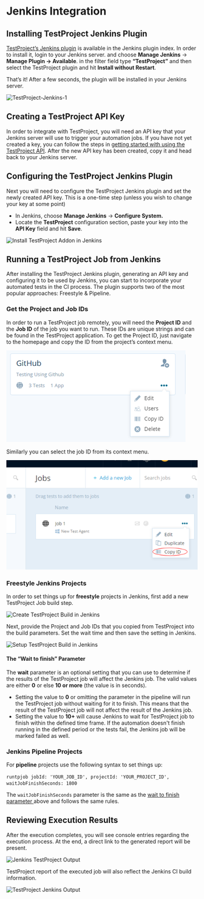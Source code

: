 # Jenkins Integration

## Installing TestProject Jenkins Plugin

[TestProject’s Jenkins plugin](https://plugins.jenkins.io/testproject) is available in the Jenkins plugin index. In order to install it, login to your Jenkins server. and choose **Manage Jenkins** → **Manage Plugin → Available**. in the filter field type **“TestProject”** and then select the TestProject plugin and hit **Install without Restart**.

That’s it! After a few seconds, the plugin will be installed in your Jenkins server.

![TestProject-Jenkins-1](https://blog.testproject.io/wp-content/uploads/2019/02/Installing-Jenkins-Plugin-1.gif)

## Creating a TestProject API Key

In order to integrate with TestProject, you will need an API key that your Jenkins server will use to trigger your automation jobs.  If you have not yet created a key, you can follow the steps in [getting started with using the TestProject API](../api/getting-started-with-using-the-testproject-api.md). After the new API key has been created, copy it and head back to your Jenkins server.

## Configuring the TestProject Jenkins Plugin

Next you will need to configure the TestProject Jenkins plugin and set the newly created API key. This is a one-time step \(unless you wish to change your key at some point\)

* In Jenkins, choose **Manage Jenkins** → **Configure System.**
* Locate the **TestProject** configuration section, paste your key into the **API Key** field and hit **Save**.

![Install TestProject Addon in Jenkins](https://blog.testproject.io/wp-content/uploads/2019/02/SetAPIKey-Process.gif)

## Running a TestProject Job from Jenkins

After installing the TestProject Jenkins plugin, generating an API key and configuring it to be used by Jenkins, you can start to incorporate your automated tests in the CI process. The plugin supports two of the most popular approaches: Freestyle & Pipeline.

### Get the Project and Job IDs

In order to run a TestProject job remotely, you will need the **Project ID** and the **Job ID** of the job you want to run. These IDs are unique strings and can be found in the TestProject application. To get the Project ID, just navigate to the homepage and copy the ID from the project’s context menu. 

![Project ID](../.gitbook/assets/image%20%28219%29.png)



Similarly you can select the job ID from its context menu.

![Job ID](../.gitbook/assets/image%20%28145%29.png)

### Freestyle Jenkins Projects

In order to set things up for **freestyle** projects in Jenkins, first add a new TestProject Job build step.

![Create TestProject Build in Jenkins](https://blog.testproject.io/wp-content/uploads/2019/02/AddBuildStep.png)

Next, provide the Project and Job IDs that you copied from TestProject into the build parameters. Set the wait time and then save the setting in Jenkins.

![Setup TestProject Build in Jenkins](https://blog.testproject.io/wp-content/uploads/2019/02/SetBuildStepParams.png)

#### The “Wait to finish” Parameter

The **wait** parameter is an optional setting that you can use to determine if the results of the TestProject job will affect the Jenkins job. The valid values are either **0** or else **10 or more** \(the value is in seconds\).

* Setting the value to **0** or omitting the parameter in the pipeline will run the TestProject job without waiting for it to finish. This means that the result of the TestProject job will not affect the result of the Jenkins job.
* Setting the value to **10+** will cause Jenkins to wait for TestProject job to finish within the defined time frame. If the automation doesn't finish running in the defined period or the tests fail, the Jenkins job will be marked failed as well.

### Jenkins Pipeline Projects

For **pipeline** projects use the following syntax to set things up:

`runtpjob jobId: 'YOUR_JOB_ID', projectId: 'YOUR_PROJECT_ID', waitJobFinishSeconds: 1800`

The `waitJobFinishSeconds` parameter is the same as the [wait to finish parameter ](integration-with-jenkins.md#the-wait-to-finish-parameter)above and follows the same rules.

## Reviewing Execution Results

After the execution completes, you will see console entries regarding the execution process. At the end, a direct link to the generated report will be present.

![Jenkins TestProject Output](https://blog.testproject.io/wp-content/uploads/2019/02/ConsoleOutput.png)

TestProject report of the executed job will also reflect the Jenkins CI build information.

![TestProject Jenkins Output](https://blog.testproject.io/wp-content/uploads/2019/02/Report.png)

